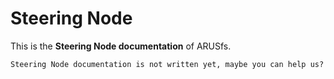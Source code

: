 # Steering Node

This is the **Steering Node documentation** of ARUSfs.

```{warning}
Steering Node documentation is not written yet, maybe you can help us?
```